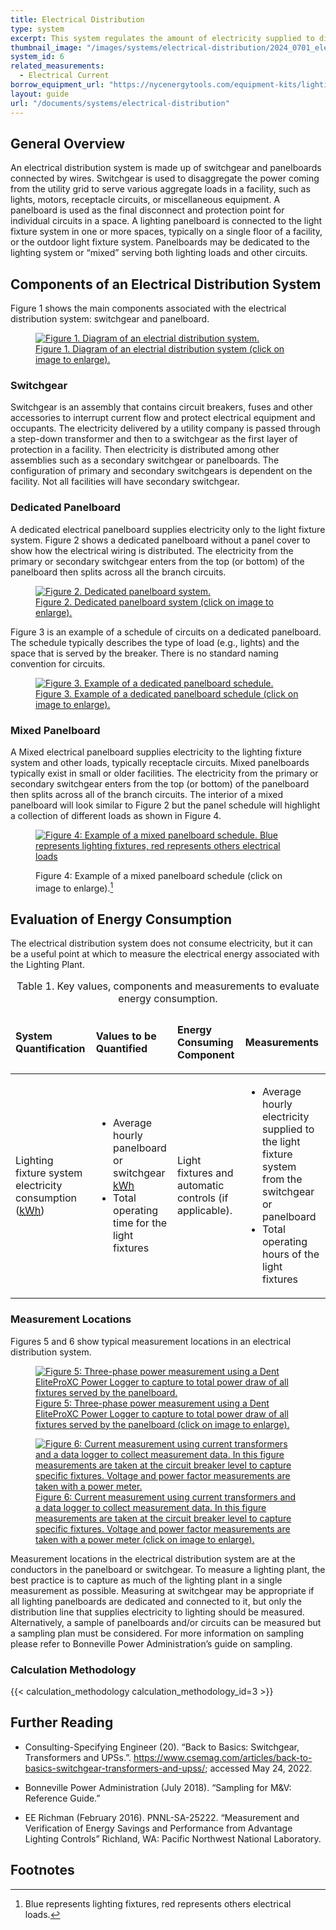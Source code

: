 ```yaml
---
title: Electrical Distribution
type: system
excerpt: This system regulates the amount of electricity supplied to different areas of the facility. This is the primary measurement location of lighting fixture systems.
thumbnail_image: "/images/systems/electrical-distribution/2024_0701_electrical distribution_system_thumbnail_RESIZED-01.jpg"
system_id: 6
related_measurements:
  - Electrical Current
borrow_equipment_url: "https://nycenergytools.com/equipment-kits/lighting-measurement-kit/"
layout: guide
url: "/documents/systems/electrical-distribution"
---
```


## General Overview

An electrical distribution system is made up of switchgear and panelboards connected by wires. Switchgear is used to disaggregate the power coming from the utility grid to serve various aggregate loads in a facility, such as lights, motors, receptacle circuits, or miscellaneous equipment. A panelboard is used as the final disconnect and protection point for individual circuits in a space. A lighting panelboard is connected to the light fixture system in one or more spaces, typically on a single floor of a facility, or the outdoor light fixture system. Panelboards may be dedicated to the lighting system or “mixed” serving both lighting loads and other circuits.

## Components of an Electrical Distribution System

Figure 1 shows the main components associated with the electrical distribution system: switchgear and panelboard.

<a href="/images/systems/electrical-distribution/2024_0507_ELECTRICAL DIST_figure 1 updated.jpg">
    <figure class="figure mb-4 mt-3">
        <img src="/images/systems/electrical-distribution/2024_0507_ELECTRICAL DIST_figure 1 updated.jpg" class="figure-img img-fluid rounded" alt="Figure 1. Diagram of an electrial distribution system.">
        <figcaption class="figure-caption text-left">Figure 1. Diagram of an electrial distribution system (click on image to enlarge).</figcaption>
    </figure>
</a>

### Switchgear

Switchgear is an assembly that contains circuit breakers, fuses and other accessories to interrupt current flow and protect electrical equipment and occupants. The electricity delivered by a utility company is passed through a step-down transformer and then to a switchgear as the first layer of protection in a facility. Then electricity is distributed among other assemblies such as a secondary switchgear or panelboards. The configuration of primary and secondary switchgears is dependent on the facility. Not all facilities will have secondary switchgear.

### Dedicated Panelboard

A dedicated electrical panelboard supplies electricity only to the light fixture system. Figure 2 shows a dedicated panelboard without a panel cover to show how the electrical wiring is distributed. The electricity from the primary or secondary switchgear enters from the top (or bottom) of the panelboard then splits across all the branch circuits.

<a href="/images/systems/electrical-distribution/electrical distribution figure2.png">
    <figure class="figure mb-4 mt-3">
        <img src="/images/systems/electrical-distribution/electrical distribution figure2.png" class="figure-img img-fluid rounded" alt="Figure 2. Dedicated panelboard system.">
        <figcaption class="figure-caption text-left">Figure 2. Dedicated panelboard system (click on image to enlarge).</figcaption>
    </figure>
</a>

Figure 3 is an example of a schedule of circuits on a dedicated panelboard. The schedule typically describes the type of load (e.g., lights) and the space that is served by the breaker. There is no standard naming convention for circuits.

<a href="/images/systems/electrical-distribution/electrical distribution figure3.png">
    <figure class="figure mb-4 mt-3">
        <img src="/images/systems/electrical-distribution/electrical distribution figure3.png" class="figure-img img-fluid rounded" alt="Figure 3. Example of a dedicated panelboard schedule.">
        <figcaption class="figure-caption text-left">Figure 3. Example of a dedicated panelboard schedule (click on image to enlarge).</figcaption>
    </figure>
</a>

### Mixed Panelboard

A Mixed electrical panelboard supplies electricity to the lighting fixture system and other loads, typically receptacle circuits. Mixed panelboards typically exist in small or older facilities. The electricity from the primary or secondary switchgear enters from the top (or bottom) of the panelboard then splits across all of the branch circuits. The interior of a mixed panelboard will look similar to Figure 2 but the panel schedule will highlight a collection of different loads as shown in Figure 4.

<figure class="figure mb-4 mt-3">
    <a href="/images/systems/electrical-distribution/electrical distribution figure4.png">
        <img src="/images/systems/electrical-distribution/electrical distribution figure4.png" class="figure-img img-fluid rounded" alt="Figure 4: Example of a mixed panelboard schedule. Blue represents lighting fixtures, red represents others electrical loads">
    </a>
<figcaption class="figure-caption text-left">

Figure 4: Example of a mixed panelboard schedule (click on image to enlarge).[^1]

</figcaption>
</figure>

## Evaluation of Energy Consumption

The electrical distribution system does not consume electricity, but it can be a useful point at which to measure the electrical energy associated with the Lighting Plant.

<div class="table-wrapper">
<table>
    <caption>Table 1. Key values, components and measurements to evaluate energy consumption.</caption>
    <thead>
        <tr>
            <td>
                <p><strong>System Quantification</strong></p>
            </td>
            <td>
                <p><strong>Values to be Quantified</strong></p>
            </td>
            <td>
                <p><strong>Energy Consuming Component</strong></p>
            </td>
            <td>
                <p><strong>Measurements</strong></p>
            </td>
        </tr>
    <tbody>
        <tr>
            <td>
                <p>Lighting fixture system electricity consumption (<a class="glossary-link" href="/glossary#kwh"><abbr title="Kilowatt Hour">kWh</abbr></a>)</p>
            </td>
            <td>
                <ul>
                    <li>Average hourly panelboard or switchgear <a class="glossary-link" href="/glossary#kwh"><abbr title="Kilowatt Hour">kWh</abbr></a></li> 
                    <li>Total operating time for the light fixtures</li>
                </ul>
            </td>
            <td>
                <p>Light fixtures and automatic controls (if applicable).</p>
            </td>
            <td>
                <ul>
                    <li>Average hourly electricity supplied to the light fixture system from the switchgear or panelboard</li> 
                    <li>Total operating hours of the light fixtures</li>
                </ul>
            </td>
        </tr>
    </tbody>
</table> 
</div>

### Measurement Locations

Figures 5 and 6 show typical measurement locations in an electrical distribution system.

<a href="/images/systems/electrical-distribution/electrical distribution figure5.png">
    <figure class="figure mb-4 mt-3">
        <img src="/images/systems/electrical-distribution/electrical distribution figure5.png" class="figure-img img-fluid rounded" alt="Figure 5: Three-phase power measurement using a Dent EliteProXC Power Logger to capture to total power draw of all fixtures served by the panelboard.">
        <figcaption class="figure-caption text-left">Figure 5: Three-phase power measurement using a Dent EliteProXC Power Logger to capture to total power draw of all fixtures served by the panelboard (click on image to enlarge).</figcaption>
    </figure>
</a>

<a href="/images/systems/electrical-distribution/electrical distribution figure6.png">
    <figure class="figure mb-4 mt-3">
        <img src="/images/systems/electrical-distribution/electrical distribution figure6.png" class="figure-img img-fluid rounded" alt="Figure 6: Current measurement using current transformers and a data logger to collect measurement data. In this figure measurements are taken at the circuit breaker level to capture specific fixtures. Voltage and power factor measurements are taken with a power meter.">
        <figcaption class="figure-caption text-left">Figure 6: Current measurement using current transformers and a data logger to collect measurement data. In this figure measurements are taken at the circuit breaker level to capture specific fixtures. Voltage and power factor measurements are taken with a power meter (click on image to enlarge).</figcaption>
    </figure>
</a>

Measurement locations in the electrical distribution system are at the conductors in the panelboard or switchgear. To measure a lighting plant, the best practice is to capture as much of the lighting plant in a single measurement as possible. Measuring at switchgear may be appropriate if all lighting panelboards are dedicated and connected to it, but only the distribution line that supplies electricity to lighting should be measured. Alternatively, a sample of panelboards and/or circuits can be measured but a sampling plan must be considered. For more information on sampling please refer to Bonneville Power Administration’s guide on sampling.

### Calculation Methodology

{{< calculation_methodology calculation_methodology_id=3 >}}

## Further Reading

- Consulting-Specifying Engineer (20). “Back to Basics: Switchgear, Transformers and UPSs.”. https://www.csemag.com/articles/back-to-basics-switchgear-transformers-and-upss/; accessed May 24, 2022. 

- Bonneville Power Administration (July 2018). “Sampling for M&V: Reference Guide.” 

- EE Richman (February 2016). PNNL-SA-25222. “Measurement and Verification of Energy Savings and Performance from Advantage Lighting Controls” Richland, WA: Pacific Northwest National Laboratory.

## Footnotes

[^1]: Blue represents lighting fixtures, red represents others electrical loads.